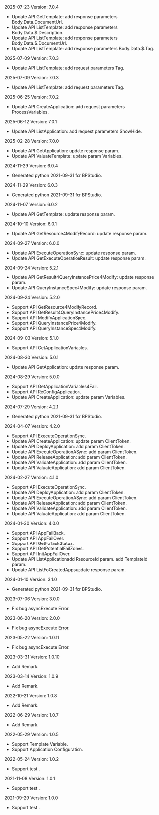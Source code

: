 2025-07-23 Version: 7.0.4
- Update API GetTemplate: add response parameters Body.Data.DocumentUrl.
- Update API ListTemplate: add response parameters Body.Data.$.Description.
- Update API ListTemplate: add response parameters Body.Data.$.DocumentUrl.
- Update API ListTemplate: add response parameters Body.Data.$.Tag.


2025-07-09 Version: 7.0.3
- Update API ListTemplate: add request parameters Tag.


2025-07-09 Version: 7.0.3
- Update API ListTemplate: add request parameters Tag.


2025-06-25 Version: 7.0.2
- Update API CreateApplication: add request parameters ProcessVariables.


2025-06-12 Version: 7.0.1
- Update API ListApplication: add request parameters ShowHide.


2025-02-28 Version: 7.0.0
- Update API GetApplication: update response param.
- Update API ValuateTemplate: update param Variables.


2024-11-29 Version: 6.0.4
- Generated python 2021-09-31 for BPStudio.

2024-11-29 Version: 6.0.3
- Generated python 2021-09-31 for BPStudio.

2024-11-07 Version: 6.0.2
- Update API GetTemplate: update response param.


2024-10-10 Version: 6.0.1
- Update API GetResource4ModifyRecord: update response param.


2024-09-27 Version: 6.0.0
- Update API ExecuteOperationSync: update response param.
- Update API GetExecuteOperationResult: update response param.


2024-09-24 Version: 5.2.1
- Update API GetResult4QueryInstancePrice4Modify: update response param.
- Update API QueryInstanceSpec4Modify: update response param.


2024-09-24 Version: 5.2.0
- Support API GetResource4ModifyRecord.
- Support API GetResult4QueryInstancePrice4Modify.
- Support API ModifyApplicationSpec.
- Support API QueryInstancePrice4Modify.
- Support API QueryInstanceSpec4Modify.


2024-09-03 Version: 5.1.0
- Support API GetApplicationVariables.


2024-08-30 Version: 5.0.1
- Update API GetApplication: update response param.


2024-08-29 Version: 5.0.0
- Support API GetApplicationVariables4Fail.
- Support API ReConfigApplication.
- Update API CreateApplication: update param Variables.


2024-07-29 Version: 4.2.1
- Generated python 2021-09-31 for BPStudio.

2024-04-07 Version: 4.2.0
- Support API ExecuteOperationSync.
- Update API CreateApplication: update param ClientToken.
- Update API DeployApplication: add param ClientToken.
- Update API ExecuteOperationASync: add param ClientToken.
- Update API ReleaseApplication: add param ClientToken.
- Update API ValidateApplication: add param ClientToken.
- Update API ValuateApplication: add param ClientToken.


2024-02-27 Version: 4.1.0
- Support API ExecuteOperationSync.
- Update API DeployApplication: add param ClientToken.
- Update API ExecuteOperationASync: add param ClientToken.
- Update API ReleaseApplication: add param ClientToken.
- Update API ValidateApplication: add param ClientToken.
- Update API ValuateApplication: add param ClientToken.


2024-01-30 Version: 4.0.0
- Support API AppFailBack.
- Support API AppFailOver.
- Support API GetFoTaskStatus.
- Support API GetPotentialFailZones.
- Support API InitAppFailOver.
- Update API ListApplicationadd ResourceId param.
add TemplateId param.
- Update API ListFoCreatedAppsupdate response param.


2024-01-10 Version: 3.1.0
- Generated python 2021-09-31 for BPStudio.

2023-07-06 Version: 3.0.0
- Fix bug asyncExecute Error.

2023-06-20 Version: 2.0.0
- Fix bug asyncExecute Error.

2023-05-22 Version: 1.0.11
- Fix bug asyncExecute Error.

2023-03-31 Version: 1.0.10
- Add Remark.

2023-03-14 Version: 1.0.9
- Add Remark.

2022-10-21 Version: 1.0.8
- Add Remark.

2022-06-29 Version: 1.0.7
- Add Remark.

2022-05-29 Version: 1.0.5
- Support Template Variable.
- Support Application Configuration.

2022-05-24 Version: 1.0.2
- Support test .

2021-11-08 Version: 1.0.1
- Support test .

2021-09-29 Version: 1.0.0
- Support test .

